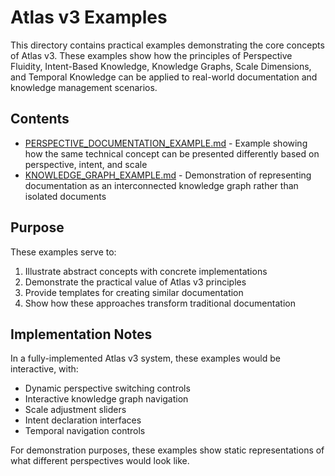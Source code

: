 # Atlas v3 Examples

This directory contains practical examples demonstrating the core concepts of Atlas v3. These examples show how the principles of Perspective Fluidity, Intent-Based Knowledge, Knowledge Graphs, Scale Dimensions, and Temporal Knowledge can be applied to real-world documentation and knowledge management scenarios.

## Contents

- [PERSPECTIVE_DOCUMENTATION_EXAMPLE.md](./PERSPECTIVE_DOCUMENTATION_EXAMPLE.md) - Example showing how the same technical concept can be presented differently based on perspective, intent, and scale
- [KNOWLEDGE_GRAPH_EXAMPLE.md](./KNOWLEDGE_GRAPH_EXAMPLE.md) - Demonstration of representing documentation as an interconnected knowledge graph rather than isolated documents

## Purpose

These examples serve to:

1. Illustrate abstract concepts with concrete implementations
2. Demonstrate the practical value of Atlas v3 principles
3. Provide templates for creating similar documentation
4. Show how these approaches transform traditional documentation

## Implementation Notes

In a fully-implemented Atlas v3 system, these examples would be interactive, with:

- Dynamic perspective switching controls
- Interactive knowledge graph navigation
- Scale adjustment sliders
- Intent declaration interfaces
- Temporal navigation controls

For demonstration purposes, these examples show static representations of what different perspectives would look like.
